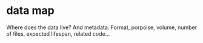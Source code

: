 # data map


Where does the data live? And metadata: Format, porpoise, volume, number of files, expected lifespan, related code...


